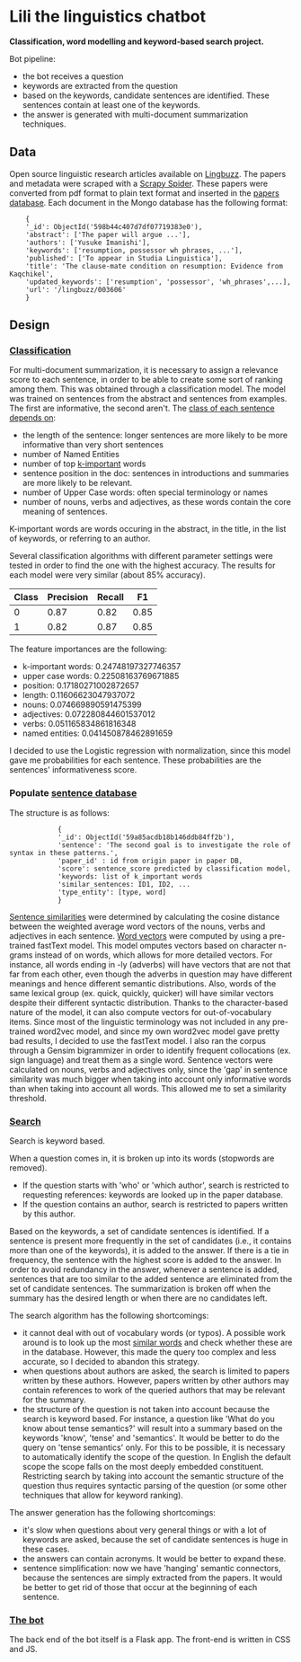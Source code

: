 # Lili the linguistics chatbot
__Classification, word modelling and keyword-based search project.__

Bot pipeline:
* the bot receives a question
* keywords are extracted from the question
* based on the keywords, candidate sentences are identified. These sentences contain at least one of the keywords.
* the answer is generated with multi-document summarization techniques.

## Data

Open source linguistic research articles available on [Lingbuzz](https://ling.auf.net). The papers and metadata were scraped with a [Scrapy Spider](https://github.com/alvercau/Q-A-System/blob/master/lingbuzz/lingbuzz/spiders/spider_lingbuzz.py). These papers were converted from pdf format to plain text format and inserted in the [papers database](https://github.com/alvercau/Q-A-System/blob/master/update_Mongo.py). Each document in the Mongo database has the following format:  

        {
        '_id': ObjectId('598b44c407d7df07719383e0'),
        'abstract': ['The paper will argue ...'],
        'authors': ['Yusuke Imanishi'],
        'keywords': ['resumption, possessor wh phrases, ...'],
        'published': ['To appear in Studia Linguistica'],
        'title': 'The clause-mate condition on resumption: Evidence from Kaqchikel',
        'updated_keywords': ['resumption', 'possessor', 'wh_phrases',...],
        'url': '/lingbuzz/003606'
        }


## Design

### [Classification](https://github.com/alvercau/Q-A-System/blob/master/notebooks/Classification.ipynb)
For multi-document summarization, it is necessary to assign a relevance score to each sentence, in order to be able to create some sort of ranking among them. This was obtained through a classification model. The model was trained on sentences from the abstract and sentences from examples. The first are informative, the second aren't. The [class of each sentence depends on](https://github.com/alvercau/Q-A-System/blob/master/notebooks/Feature_engineering.ipynb):
* the length of the sentence: longer sentences are more likely to be more informative than very short sentences
* number of Named Entities
* number of top [k-important](https://github.com/alvercau/Q-A-System/blob/master/notebooks/Keyword_extraction.ipynb) words
* sentence position in the doc: sentences in introductions and summaries are more likely to be relevant. 
* number of Upper Case words: often special terminology or names
* number of nouns, verbs and adjectives, as these words contain the core meaning of sentences.

K-important words are words occuring in the abstract, in the title, in the list of keywords, or referring to an author.  

Several classification algorithms with different parameter settings were tested in order to find the one with the highest accuracy. The results for each model were very similar (about 85% accuracy). 

|Class | Precision | Recall | F1 |
| --- | --- | --- | ---|
|0 |0.87   |   0.82    |  0.85|
|1     |  0.82   |   0.87   |   0.85|

The feature importances are the following:

* k-important words: 0.24748197327746357
* upper case words: 0.22508163769671885
* position: 0.17180271002872657
* length: 0.11606623047937072
* nouns: 0.074669890591475399
* adjectives: 0.072280844601537012
* verbs: 0.051165834861816348
* named entities: 0.041450878462891659

I decided to use the Logistic regression with normalization, since this model gave me probabilities for each sentence. These probabilities are the sentences' informativeness score.


### Populate [sentence database](https://github.com/alvercau/Q-A-System/blob/master/notebooks/Sentence_database.ipynb)

The structure is as follows:

                {
                '_id': ObjectId('59a85acdb18b146ddb84ff2b'),
                'sentence': 'The second goal is to investigate the role of syntax in these patterns.',
                'paper_id' : id from origin paper in paper DB,
                'score': sentence_score predicted by classification model,
                'keywords: list of k_important words
                'similar_sentences: ID1, ID2, ...
                'type_entity': [type, word]
                }
    
[Sentence similarities](https://github.com/alvercau/Q-A-System/blob/master/notebooks/Sentence_similarity.ipynb) were determined by calculating the cosine distance between the weighted average word vectors of the nouns, verbs and adjectives in each sentence. [Word vectors](https://github.com/alvercau/Q-A-System/blob/master/notebooks/Word_model.ipynb) were computed by using a pre-trained fastText model. This model omputes vectors based on character n-grams instead of on words, which allows for more detailed vectors. For instance, all words ending in -ly (adverbs) will have vectors that are not that far from each other, even though the adverbs in question may have different meanings and hence different semantic distributions. Also, words of the same lexical group (ex. quick, quickly, quicker) will have similar vectors despite their different syntactic distribution. Thanks to the character-based nature of the model, it can also compute vectors for out-of-vocabulary items. Since most of the linguistic terminology was not included in any pre-trained word2vec model, and since my own word2vec model gave pretty bad results, I decided to use the fastText model. I also ran the corpus through a Gensim bigrammizer in order to identify frequent collocations (ex. sign language) and treat them as a single word.
Sentence vectors were calculated on nouns, verbs and adjectives only, since the 'gap' in sentence similarity was much bigger when taking into account only informative words than when taking into account all words. This allowed me to set a similarity threshold. 

### [Search](https://github.com/alvercau/Q-A-System/blob/master/notebooks/Search.ipynb)
Search is keyword based.  

When a question comes in, it is broken up into its words (stopwords are removed). 
* If the question starts with 'who' or 'which author', search is restricted to requesting references: keywords are looked up in the paper database.
* If the question contains an author, search is restricted to papers written by this author.

Based on the keywords, a set of candidate sentences is identified. If a sentence is present more frequently in the set of candidates (i.e., it contains more than one of the keywords), it is added to the answer. If there is a tie in frequency, the sentence with the highest score is added to the answer. In order to avoid redundancy in the answer, whenever a sentence is added, sentences that are too similar to the added sentence are eliminated from the set of candidate sentences. The summarization is broken off when the summary has the desired length or when there are no candidates left.  

The search algorithm has the following shortcomings:
* it cannot deal with out of vocabulary words (or typos). A possible work around is to look up the most [similar words](https://github.com/alvercau/Q-A-System/blob/master/notebooks/Keyword_similarity.ipynb) and check whether these are in the database. However, this made the query too complex and less accurate, so I decided to abandon this strategy.
* when questions about authors are asked, the search is limited to papers written by these authors. However, papers written by other authors may contain references to work of the queried authors that may be relevant for the summary.
* the structure of the question is not taken into account because the search is keyword based. For instance, a question like 'What do you know about tense semantics?' will result into a summary based on the keywords 'know', 'tense' and 'semantics'. It would be better to do the query on 'tense semantics' only. For this to be possible, it is necessary to automatically identify the scope of the question. In English the default scope the scope falls on the most deeply embedded constituent. Restricting search by taking into account the semantic structure of the question thus requires syntactic parsing of the question (or some other techniques that allow for keyword ranking).

The answer generation has the following shortcomings:
* it's slow when questions about very general things or with a lot of keywords are asked, because the set of candidate sentences is huge in these cases.
* the answers can contain acronyms. It would be better to expand these.
* sentence simplification: now we have 'hanging' semantic connectors, because the sentences are simply extracted from the papers. It would be better to get rid of those that occur at the beginning of each sentence.

### [The bot](https://github.com/alvercau/Q-A-System/blob/master/search.py)
The back end of the bot itself is a Flask app. The front-end is written in CSS and JS.
